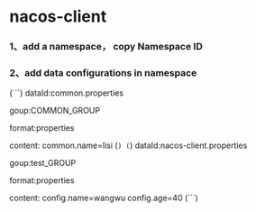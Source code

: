 # nacos-client
### 1、add a namespace， copy Namespace ID

### 2、add data configurations in namespace
(```)
dataId:common.properties

goup:COMMON_GROUP

format:properties

content:
    common.name=lisi
(```)
(```)
dataId:nacos-client.properties

goup:test_GROUP

format:properties

content:
    config.name=wangwu
    config.age=40
(```)
